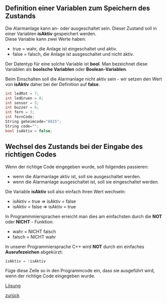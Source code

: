  <link rel="stylesheet" href="https://hi2272.github.io/StyleMD.css">

## Definition einer Variablen zum Speichern des Zustands
Die Alarmanlage kann an- oder ausgeschaltet sein. Dieser Zustand soll in einer Variablen **isAktiv** gespeichert werden.  
Diese Variable kann zwei Werte haben:
- true = wahr, die Anlage ist eingeschaltet und aktiv.
- false = falsch, die Anlage ist ausgeschaltet und nicht aktiv.  

Der Datentyp für eine solche Variable ist **bool**. Man bezeichnet diese Variablen als **boolsche Variablen** oder **Boolean-Variablen**.

Beim Einschalten soll die Alarmanlage nicht aktiv sein - wir setzen den Wert von **isAktiv** daher bei der Definition auf **false**.  

```C++
int ledRot = 7;
int ledGruen = 8;
int sensor = 5;
int buzzer = 6;
int fern = 3;
int fernCode;
String geheimcode="0815";
String code="";
bool isAktiv = false;
```
## Wechsel des Zustands bei der Eingabe des richtigen Codes
Wenn der richtige Code eingegeben wurde, soll folgendes passieren:
- wenn die Alarmanlage aktiv ist, soll sie ausgeschaltet werden.
- wenn die Alarmanlage ausgeschaltet ist, soll sie eingeschaltet werden.
  
Die Variable **isAktiv** soll also einfach ihren Wert wechseln:
-  isAktiv = true ⇒ isAktiv = false
-  isAktiv = false ⇒ isAktiv = true
  
In Programmmiersprachen erreicht man dies am einfachsten durch die **NOT** oder **NICHT** - Funktion: 

- wahr = NICHT falsch
- falsch = NICHT wahr

In unserer Programmiersprache C++ wird **NOT** durch ein einfaches **Ausrufezeichen** abgekürzt:
```C++
isAktiv = !isAktiv
```
Füge diese Zeile so in den Programmcode ein, dass sie ausgeführt wird, wenn der richtige Code eingegeben wurde.

[Lösung](loesung5.html)  

[zurück](../index.html)